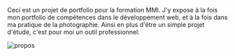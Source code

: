 Ceci est un projet de portfolio pour la formation MMI. J'y expose à la fois mon portfolio de compétences dans le développement web, et à la fois dans ma pratique de la photographie. Ainsi en plus d'être un simple projet d'étude, c'est pour moi un outil professionnel.


![propos](https://user-images.githubusercontent.com/114190249/211329235-bceef6cf-d81e-4c9f-a3ec-0423f1c56d46.jpg)
